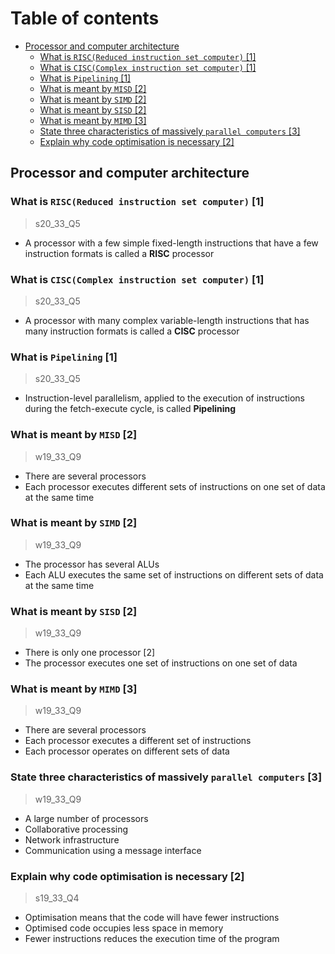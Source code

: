 # Table of contents

- [Processor and computer architecture](#processor-and-computer-architecture)
  - [What is `RISC(Reduced instruction set computer)` \[1\]](#what-is-riscreduced-instruction-set-computer-1)
  - [What is `CISC(Complex instruction set computer)` \[1\]](#what-is-cisccomplex-instruction-set-computer-1)
  - [What is `Pipelining` \[1\]](#what-is-pipelining-1)
  - [What is meant by `MISD` \[2\]](#what-is-meant-by-misd-2)
  - [What is meant by `SIMD` \[2\]](#what-is-meant-by-simd-2)
  - [What is meant by `SISD` \[2\]](#what-is-meant-by-sisd-2)
  - [What is meant by `MIMD` \[3\]](#what-is-meant-by-mimd-3)
  - [State three characteristics of massively `parallel computers` \[3\]](#state-three-characteristics-of-massively-parallel-computers-3)
  - [Explain why code optimisation is necessary \[2\]](#explain-why-code-optimisation-is-necessary-2)

Processor and computer architecture
-----------------------------------

### What is `RISC(Reduced instruction set computer)` \[1\]
> s20_33_Q5

- A processor with a few simple fixed-length instructions that have a few instruction formats is called a **RISC** processor

### What is `CISC(Complex instruction set computer)` \[1\]
> s20_33_Q5

- A processor with many complex variable-length instructions that has many instruction formats is called a **CISC** processor

### What is `Pipelining` \[1\]
> s20_33_Q5

- Instruction-level parallelism, applied to the execution of instructions during the fetch-execute cycle, is called **Pipelining**

### What is meant by `MISD` \[2\]
> w19_33_Q9

- There are several processors
- Each processor executes different sets of instructions on one set of data at the same time

### What is meant by `SIMD` \[2\]
> w19_33_Q9

- The processor has several ALUs
- Each ALU executes the same set of instructions on different sets of data at the same time

### What is meant by `SISD` \[2\]
> w19_33_Q9

- There is only one processor \[2\]
- The processor executes one set of instructions on one set of data

### What is meant by `MIMD` \[3\]
> w19_33_Q9

- There are several processors
- Each processor executes a different set of instructions
- Each processor operates on different sets of data

### State three characteristics of massively `parallel computers` \[3\]
> w19_33_Q9

- A large number of processors
- Collaborative processing
- Network infrastructure
- Communication using a message interface

### Explain why code optimisation is necessary \[2\]
> s19_33_Q4

- Optimisation means that the code will have fewer instructions
- Optimised code occupies less space in memory
- Fewer instructions reduces the execution time of the program

